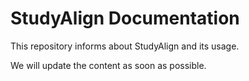 # StudyAlign Documentation

This repository informs about StudyAlign and its usage. 

We will update the content as soon as possible.